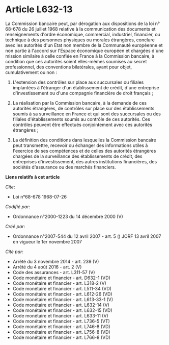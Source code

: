 # Article L632-13

La Commission bancaire peut, par dérogation aux dispositions de la loi n° 68-678 du 26 juillet 1968 relative à la
communication des documents et renseignements d'ordre économique, commercial, industriel, financier, ou technique à des
personnes physiques ou morales étrangères, conclure avec les autorités d'un Etat non membre de la Communauté européenne et
non partie à l'accord sur l'Espace économique européen et chargées d'une mission similaire à celle confiée en France à la
Commission bancaire, à condition que ces autorités soient elles-mêmes soumises au secret professionnel, des conventions
bilatérales, ayant pour objet, cumulativement ou non :

1. L'extension des contrôles sur place aux succursales ou filiales implantées à l'étranger d'un établissement de crédit,
d'une entreprise d'investissement ou d'une compagnie financière de droit français ;

2. La réalisation par la Commission bancaire, à la demande de ces autorités étrangères, de contrôles sur place sur des
établissements soumis à sa surveillance en France et qui sont des succursales ou des filiales d'établissements soumis au
contrôle de ces autorités. Ces contrôles peuvent être effectués conjointement avec ces autorités étrangères ;

3. La définition des conditions dans lesquelles la Commission bancaire peut transmettre, recevoir ou échanger des
informations utiles à l'exercice de ses compétences et de celles des autorités étrangères chargées de la surveillance des
établissements de crédit, des entreprises d'investissement, des autres institutions financières, des sociétés d'assurance ou
des marchés financiers.

**Liens relatifs à cet article**

_Cite_:

  - Loi n°68-678 1968-07-26

_Codifié par_:

  - Ordonnance n°2000-1223 du 14 décembre 2000 (V)

_Créé par_:

  - Ordonnance n°2007-544 du 12 avril 2007 - art. 5 () JORF 13 avril 2007 en vigueur le 1er novembre 2007

_Cité par_:

  - Arrêté du 3 novembre 2014 - art. 239 (V)
  - Arrêté du 4 août 2016 - art. 2 (V)
  - Code des assurances - art. L311-57 (V)
  - Code monétaire et financier - art. D632-1 (VD)
  - Code monétaire et financier - art. L318-2 (V)
  - Code monétaire et financier - art. L511-34 (VD)
  - Code monétaire et financier - art. L612-26 (VD)
  - Code monétaire et financier - art. L613-33-1 (V)
  - Code monétaire et financier - art. L632-14 (V)
  - Code monétaire et financier - art. L632-15 (VD)
  - Code monétaire et financier - art. L633-11 (V)
  - Code monétaire et financier - art. L736-5 (VT)
  - Code monétaire et financier - art. L746-8 (VD)
  - Code monétaire et financier - art. L756-8 (VD)
  - Code monétaire et financier - art. L766-8 (VD)
